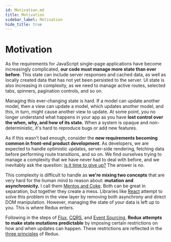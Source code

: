 ```yaml
---
id: Motivation.md
title: Motivation
sidebar_label: Motivation
hide_title: true
---
```


# Motivation

As the requirements for JavaScript single-page applications have become increasingly complicated, **our code must manage more state than ever before**. This state can include server responses and cached data, as well as locally created data that has not yet been persisted to the server. UI state is also increasing in complexity, as we need to manage active routes, selected tabs, spinners, pagination controls, and so on.

Managing this ever-changing state is hard. If a model can update another model, then a view can update a model, which updates another model, and this, in turn, might cause another view to update. At some point, you no longer understand what happens in your app as you have **lost control over the when, why, and how of its state.** When a system is opaque and non-deterministic, it's hard to reproduce bugs or add new features.

As if this wasn't bad enough, consider the **new requirements becoming common in front-end product development**. As developers, we are expected to handle optimistic updates, server-side rendering, fetching data before performing route transitions, and so on. We find ourselves trying to manage a complexity that we have never had to deal with before, and we inevitably ask the question: [is it time to give up?](http://www.quirksmode.org/blog/archives/2015/07/stop_pushing_th.html) The answer is _no_.

This complexity is difficult to handle as **we're mixing two concepts** that are very hard for the human mind to reason about: **mutation and asynchronicity.** I call them [Mentos and Coke](https://en.wikipedia.org/wiki/Diet_Coke_and_Mentos_eruption). Both can be great in separation, but together they create a mess. Libraries like [React](http://facebook.github.io/react) attempt to solve this problem in the view layer by removing both asynchrony and direct DOM manipulation. However, managing the state of your data is left up to you. This is where Redux enters.

Following in the steps of [Flux](http://facebook.github.io/flux), [CQRS](http://martinfowler.com/bliki/CQRS.html), and [Event Sourcing](http://martinfowler.com/eaaDev/EventSourcing.html), **Redux attempts to make state mutations predictable** by imposing certain restrictions on how and when updates can happen. These restrictions are reflected in the [three principles](ThreePrinciples.md) of Redux.
